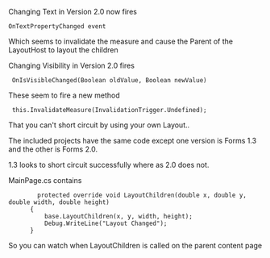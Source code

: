 Changing Text in Version 2.0 now fires
```
OnTextPropertyChanged event
```

Which seems to invalidate the measure and cause the Parent of the LayoutHost to layout the children

Changing Visibility in Version 2.0 fires

```
 OnIsVisibleChanged(Boolean oldValue, Boolean newValue)
 ```
 
 
 These seem to fire a new method
 
 ```
  this.InvalidateMeasure(InvalidationTrigger.Undefined);
  ```
  
  That you can't short circuit by using your own Layout..
  
  
  The included projects have the same code except one version is Forms 1.3 and the other is Forms 2.0.
  
  1.3 looks to short circuit successfully where as 2.0 does not.
  
  MainPage.cs contains
  ```
          protected override void LayoutChildren(double x, double y, double width, double height)
        {
            base.LayoutChildren(x, y, width, height);
            Debug.WriteLine("Layout Changed");
        }
```

So you can watch when LayoutChildren is called on the parent content page